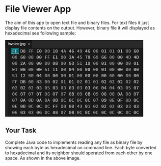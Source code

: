 # File Viewer App

The aim of this app to open text file and binary files. For text files it just display file contents on the output. However, binary file it will displayed as hexadecimal see following sample:

![Sample Hex View](/images/hex-editor.png)

## Your Task
Complete Java code to implements reading any file as binary file by showing each byte as hexadecimal on command line. Each byte converted to hexadecimal and its neighbor should sperated from each other by one space. As shown in the above image.
